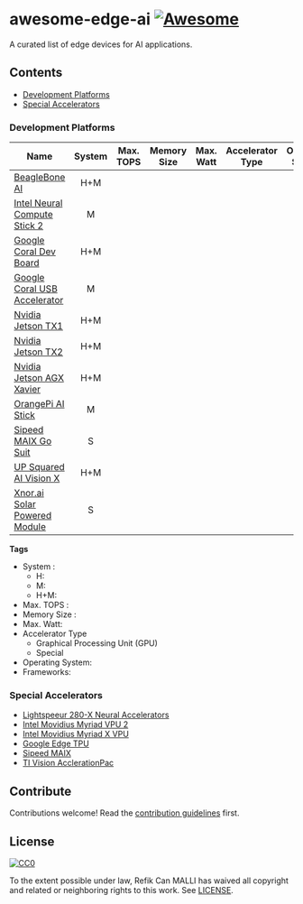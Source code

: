 # awesome-edge-ai [![Awesome][awesome-badge]](https://github.com/sindresorhus/awesome)

A curated list of edge devices for AI applications.

## Contents

- [Development Platforms](#development-platforms)
- [Special Accelerators](#special-accelerators)


### Development Platforms
<!-- Section description (optional). -->

| Name                             | System | Max. TOPS | Memory Size | Max. Watt | Accelerator Type| Operating System | Frameworks |
| -------------------------------- | :------: | :---------: | :--------------: | :----------: | :-----: | :---:| :---:|
| [BeagleBone AI]                  | H+M    |
| [Intel Neural Compute Stick 2] | M
| [Google Coral Dev Board]         | H+M
| [Google Coral USB Accelerator]   | M
| [Nvidia Jetson TX1]   | H+M
| [Nvidia Jetson TX2]   | H+M
| [Nvidia Jetson AGX Xavier]   | H+M
| [OrangePi AI Stick]              | M
| [Sipeed MAIX Go Suit]            | S
| [UP Squared AI Vision X]         | H+M
| [Xnor.ai Solar Powered Module]   | S

**Tags**
- System :
  - H:
  - M:
  - H+M:
- Max. TOPS :
- Memory Size :
- Max. Watt:
- Accelerator Type
  - Graphical Processing Unit (GPU)
  - Special
- Operating System:
- Frameworks:


### Special Accelerators

- [Lightspeeur 280-X Neural Accelerators](https://www.gyrfalcontech.ai/solutions/)
- [Intel Movidius Myriad VPU 2](https://www.movidius.com/myriad2)
- [Intel Movidius Myriad X VPU](https://www.movidius.com/myriadx)
- [Google Edge TPU](https://cloud.google.com/edge-tpu/)
- [Sipeed MAIX](https://www.indiegogo.com/projects/sipeed-maix-the-world-first-risc-v-64-ai-module#/)
- [TI Vision AcclerationPac](http://www.ti.com/lit/wp/spry251/spry251.pdf)


## Contribute
Contributions welcome! Read the [contribution guidelines](CONTRIBUTING.md) first.

## License
[![CC0](http://mirrors.creativecommons.org/presskit/buttons/88x31/svg/cc-zero.svg)](https://creativecommons.org/publicdomain/zero/1.0/)

To the extent possible under law, Refik Can MALLI has waived all copyright
and related or neighboring rights to this work. See [LICENSE](LICENSE).


<!-- BADGES -->

[awesome-badge]: https://cdn.rawgit.com/sindresorhus/awesome/d7305f38d29fed78fa85652e3a63e154dd8e8829/media/badge.svg

<!-- BOARDS  -->



[BeagleBone AI]: https://beagleboard.org/ai

[Intel Neural Compute Stick 2]: https://software.intel.com/en-us/

[Google Coral Dev Board]: https://coral.withgoogle.com/products/dev-board/

[Google Coral USB Accelerator]: https://coral.withgoogle.com/products/accelerator/

[OrangePi AI Stick]: http://www.orangepi.org/Orange%20Pi%20AI%20Stick%202801/

[Sipeed MAIX Go Suit]: https://www.indiegogo.com/projects/sipeed-maix-the-world-first-risc-v-64-ai-module

[UP Squared AI Vision X]: https://up-shop.org/home/285-up-squared-ai-vision-x-developer-kit.html

[Xnor.ai Solar Powered Module]: https://www.xnor.ai/solar-powered-ai/

[Nvidia Jetson TX1]: https://www.nvidia.com/en-us/autonomous-machines/embedded-systems-dev-kits-modules/?section=jetsonTX1


[Nvidia Jetson TX2]: https://www.nvidia.com/en-us/autonomous-machines/embedded-systems-dev-kits-modules/?section=jetsonTX2

[Nvidia Jetson AGX Xavier]: https://www.nvidia.com/en-us/autonomous-machines/jetson-agx-xavier/